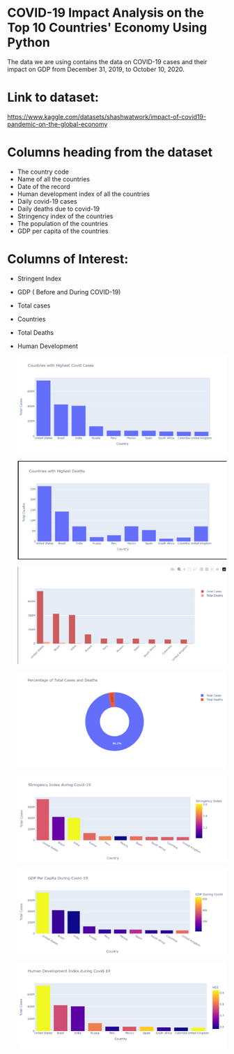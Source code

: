 # COVID-19 Impact Analysis on the Top 10 Countries' Economy Using Python

The data we are using contains the data on COVID-19 cases and their impact on GDP from December 31, 2019, to October 10, 2020.

# Link to dataset:

https://www.kaggle.com/datasets/shashwatwork/impact-of-covid19-pandemic-on-the-global-economy

# Columns heading from the dataset

- The country code
- Name of all the countries
- Date of the record
- Human development index of all the countries
- Daily covid-19 cases
- Daily deaths due to covid-19
- Stringency index of the countries
- The population of the countries
- GDP per capita of the countries

# Columns of Interest:

- Stringent Index
- GDP ( Before and During COVID-19)
- Total cases
- Countries
- Total Deaths
- Human Development

  ![alt text](https://github.com/ervhart/COVID-19-IMPACT-/blob/main/Capture_C19.PNG)

  ![alt text](https://github.com/ervhart/COVID-19-IMPACT-/blob/main/Capture_C191.PNG)

  ![alt text](https://github.com/ervhart/COVID-19-IMPACT-/blob/main/Capture_C192.PNG)

  ![alt text](https://github.com/ervhart/COVID-19-IMPACT-/blob/main/Capture_C193.PNG)

  ![alt text](https://github.com/ervhart/COVID-19-IMPACT-/blob/main/Capture_C194.PNG)

  ![alt text](https://github.com/ervhart/COVID-19-IMPACT-/blob/main/Capture_C195.PNG)

  ![alt text](https://github.com/ervhart/COVID-19-IMPACT-/blob/main/Capture_C196.PNG)
